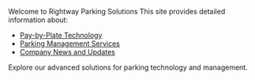 Welcome to Rightway Parking Solutions
This site provides detailed information about:
- [Pay-by-Plate Technology](pay-by-plate.md)
- [Parking Management Services](parking-management.md)
- [Company News and Updates](newsletters.md)

Explore our advanced solutions for parking technology and management.
